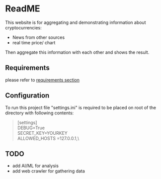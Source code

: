 # ReadME
This website is for aggregating and demonstrating information about cryptocurrencies:

- News from other sources
- real time price/ chart

Then aggregate this information with each other and shows the result.

## Requirements

please refer to [requirements section](./readme/requirements.md)

## Configuration
To run this project file "settings.ini" is required to be placed on root of the directory with following contents:
>[settings]\
DEBUG=True\
SECRET_KEY=YOURKEY\
ALLOWED_HOSTS =127.0.0.1,\

## TODO
- add AI/ML for analysis
- add web crawler for gathering data